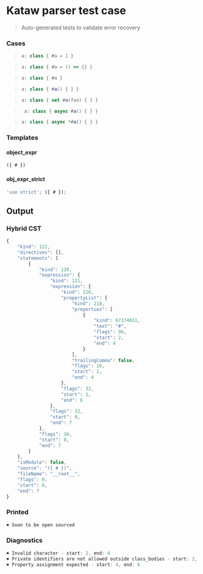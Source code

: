 # Kataw parser test case

> Auto-generated tests to validate error recovery
>

### Cases

> `````js
> a: class { #a = 1 }
> `````

> `````js
> a: class { #a = () => {} }
> `````

> `````js
> a: class { #a }
> `````

> `````js
> a: class { #a() { } }
> `````

> `````js
> a: class { set #a(foo) { } }
> `````

> `````js
>  a: class { async #a() { } }
> `````

> `````js
> a: class { async *#a() { } }
> `````

### Templates

#### object_expr

`````js
({ # })
`````

#### obj_expr_strict

`````js
'use strict'; ({ # });
`````

## Output

### Hybrid CST

```javascript
{
    "kind": 122,
    "directives": [],
    "statements": [
        {
            "kind": 120,
            "expression": {
                "kind": 121,
                "expression": {
                    "kind": 220,
                    "propertyList": {
                        "kind": 218,
                        "properties": [
                            {
                                "kind": 67174651,
                                "text": "#",
                                "flags": 96,
                                "start": 2,
                                "end": 4
                            }
                        ],
                        "trailingComma": false,
                        "flags": 16,
                        "start": 2,
                        "end": 4
                    },
                    "flags": 32,
                    "start": 1,
                    "end": 6
                },
                "flags": 32,
                "start": 0,
                "end": 7
            },
            "flags": 16,
            "start": 0,
            "end": 7
        }
    ],
    "isModule": false,
    "source": "({ # })",
    "fileName": "__root__",
    "flags": 0,
    "start": 0,
    "end": 7
}
```

### Printed

```javascript
✖ Soon to be open sourced
```

### Diagnostics

```javascript
✖ Invalid character - start: 2, end: 4
✖ Private identifiers are not allowed outside class_bodies - start: 2, end: 4
✖ Property assignment expected - start: 4, end: 6

```

